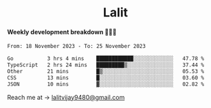 <h1 align="center">Lalit</h1>

#### Weekly development breakdown 👨🏻‍💻
<!--START_SECTION:waka-->

```txt
From: 18 November 2023 - To: 25 November 2023

Go           3 hrs 4 mins    ████████████░░░░░░░░░░░░░   47.78 %
TypeScript   2 hrs 24 mins   █████████▒░░░░░░░░░░░░░░░   37.44 %
Other        21 mins         █▒░░░░░░░░░░░░░░░░░░░░░░░   05.53 %
CSS          13 mins         █░░░░░░░░░░░░░░░░░░░░░░░░   03.60 %
JSON         10 mins         ▓░░░░░░░░░░░░░░░░░░░░░░░░   02.82 %
```

<!--END_SECTION:waka-->

Reach me at → lalitvijay9480@gmail.com
